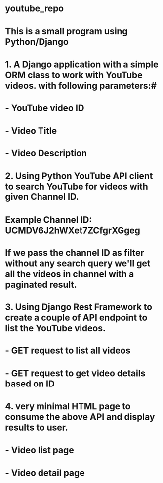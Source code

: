 # youtube_repo
# This is a small program using Python/Django
# 
# 1. A Django application with a simple ORM class to work with YouTube videos. with following parameters:#
#      - YouTube video ID
#      - Video Title
#      - Video Description
# 
# 2. Using Python YouTube API client to search YouTube for videos with given Channel ID.
#      Example Channel ID: UCMDV6J2hWXet7ZCfgrXGgeg
#      If we pass the channel ID as filter without any search query we'll get all the videos in channel with a paginated result.
# 
# 3. Using Django Rest Framework to create a couple of API endpoint to list the YouTube videos.
#      - GET request to list all videos
#      - GET request to get video details based on ID
# 
# 4. very minimal HTML page to consume the above API and display results to user.
#      - Video list page
#      - Video detail page
